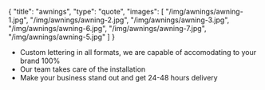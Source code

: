 {
  "title":  "awnings",
  "type": "quote",
  "images": [
    "/img/awnings/awning-1.jpg",
    "/img/awnings/awning-2.jpg",
    "/img/awnings/awning-3.jpg",
    "/img/awnings/awning-6.jpg",
    "/img/awnings/awning-7.jpg",
    "/img/awnings/awning-5.jpg"
  ]
}

* Custom lettering in all formats, we are capable of accomodating to your brand 100%
* Our team takes care of the installation
* Make your business stand out and get 24-48 hours delivery
